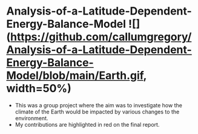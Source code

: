 # Analysis-of-a-Latitude-Dependent-Energy-Balance-Model ![](https://github.com/callumgregory/Analysis-of-a-Latitude-Dependent-Energy-Balance-Model/blob/main/Earth.gif, width=50%)
- This was a group project where the aim was to investigate how the climate of the Earth would be impacted by various changes to the environment.
- My contributions are highlighted in red on the final report.
